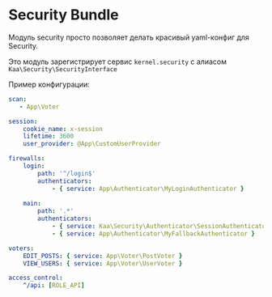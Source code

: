 # Security Bundle

Модуль security просто позволяет делать красивый yaml-конфиг для Security.

Это модуль зарегистрирует сервис `kernel.security` с алиасом `Kaa\Security\SecurityInterface`

Пример конфигурации:
```yaml
scan:
   - App\Voter

session:
    cookie_name: x-session
    lifetime: 3600
    user_provider: @App\CustomUserProvider

firewalls:
    login: 
        path: '^/login$'
        authenticators:
            - { service: App\Authenticator\MyLoginAuthenticator }
        
    main: 
        path: '.*'
        authenticators: 
            - { service: Kaa\Security\Authenticator\SessionAuthenticator }
            - { service: App\Authenticator\MyFallbackAuthenticator }

voters:
    EDIT_POSTS: { service: App\Voter\PostVoter }
    VIEW_USERS: { service: App\Voter\UserVoter }

access_control:
    ^/api: [ROLE_API]
```
